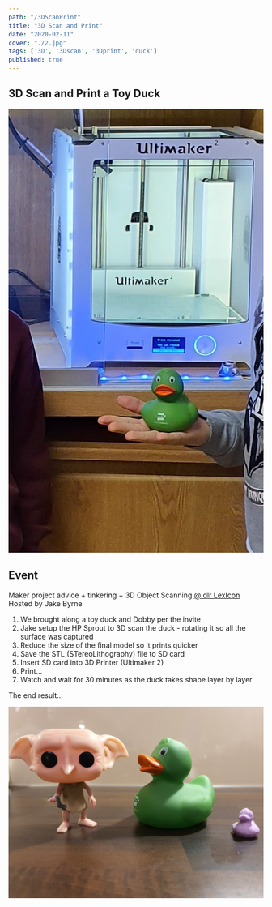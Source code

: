 ```yaml
---
path: "/3DScanPrint"
title: "3D Scan and Print"
date: "2020-02-11"
cover: "./2.jpg"
tags: ['3D', '3Dscan', '3Dprint', 'duck']
published: true
---
```



## 3D Scan and Print a Toy Duck

![3DPrinter](./1.jpg)


## Event
Maker project advice + tinkering + 3D Object Scanning [@ dlr LexIcon](https://maps.google.com/maps/api/staticmap?markers=icon%3Ahttps%3A%2F%2Fsecure.meetupstatic.com%2Fs%2Fimg%2F5961591462445047%2Fmup-custom-google-map-pin.png%7C53.292835%2C-6.132073&zoom=17&size=480x300&sensor=false&key=AIzaSyA3fSxhHZNQNfMjJuMFvmULACXrBfFz9jQ&signature=UpxPT8VNCTqPHQRTUanyjgXJqUE%3D) Hosted by Jake Byrne


1. We brought along a toy duck and Dobby per the invite
2. Jake setup the HP Sprout to 3D scan the duck - rotating it so all the surface was captured
3. Reduce the size of the final model so it prints quicker
4. Save the STL (STereoLithography) file to SD card
5. Insert SD card into 3D Printer (Ultimaker 2)
6. Print... 
7. Watch and wait for 30 minutes as the duck takes shape layer by layer

The end result...

![result](./2.jpg)

